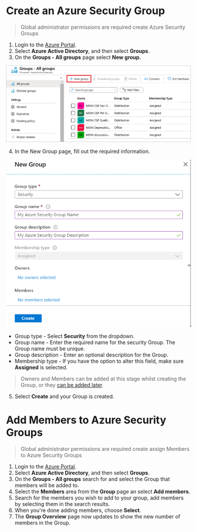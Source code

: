 # Create an Azure Security Group

> Global administrator permissions are required create Azure Security Groups

1. Login to the [Azure Portal](https://portal.azure.com/).
2. Select **Azure Active Directory**, and then select **Groups**.
3. On the **Groups - All groups** page select **New group.**

![Groups page](images/group-full-screen.png "Groups page")

4. In the New Group page, fill out the required information.

![New Group page](images/new-group.png "New Group page")

- Group type - Select **Security** from the dropdown.
- Group name - Enter the required name for the security Group. The Group name must be unique.
- Group description - Enter an optional description for the Group.
- Membership type - If you have the option to alter this field, make sure **Assigned** is selected.

> Owners and Members can be added at this stage whilst creating the Group, or they [can be added later](#add-members-to-azure-security-groups).

5. Select **Create** and your Group is created.

# Add Members to Azure Security Groups

> Global administrator permissions are required create assign Members to Azure Security Groups

1. Login to the [Azure Portal](https://portal.azure.com/).
2. Select **Azure Active Directory**, and then select **Groups**.
3. On the **Groups - All groups** search for and select the Group that members will be added to.
4. Select the **Members** area from the **Group** page an select **Add members**.
5. Search for the members you wish to add to your group, add members by selecting them in the search results.
6. When you're done adding members, choose **Select**.
7. The **Group Overview** page now updates to show the new number of members in the Group.
